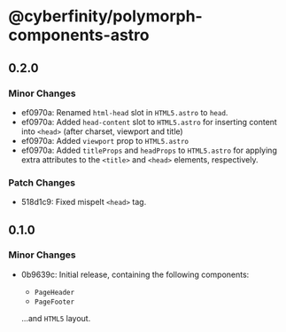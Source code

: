 # @cyberfinity/polymorph-components-astro

## 0.2.0

### Minor Changes

- ef0970a: Renamed `html-head` slot in `HTML5.astro` to `head`.
- ef0970a: Added `head-content` slot to `HTML5.astro` for inserting content into `<head>` (after charset, viewport and title)
- ef0970a: Added `viewport` prop to `HTML5.astro`
- ef0970a: Added `titleProps` and `headProps` to `HTML5.astro` for applying extra attributes to the `<title>` and `<head>` elements, respectively.

### Patch Changes

- 518d1c9: Fixed mispelt `<head>` tag.

## 0.1.0

### Minor Changes

- 0b9639c: Initial release, containing the following components:

  - `PageHeader`
  - `PageFooter`

  ...and `HTML5` layout.
